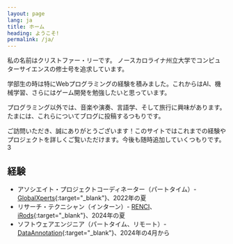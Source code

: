 ```yaml
---
layout: page
lang: ja
title: ホーム
heading: ようこそ!
permalink: /ja/
---
```


私の名前はクリストファー・リーです。 ノースカロライナ州立大学でコンピュターサイエンスの修士号を追求しています。

学部生の時は特にWebプログラミングの経験を積みました。これからはAI、機械学習、さらにはゲーム開発を勉強したいと思っています。

プログラミング以外では、音楽や演奏、言語学、そして旅行に興味があります。たまには、これらについてブログに投稿するつもりです。

ご訪問いただき、誠にありがとうございます！このサイトではこれまでの経験やプロジェクトを詳しくご覧いただけます。今後も随時追加していくつもりです。
3
## 経験

- アソシエイト・プロジェクトコーディネーター（パートタイム）- [GlobalXperts](https://www.globalxperts.net/){:target="_blank"}、2022年の夏
- リサーチ・テクニシャン（インターン）- [RENCI](https://renci.org/)、[iRods](https://irods.org/){:target="_blank"}、2024年の夏
- ソフトウェアエンジニア（パートタイム、リモート）- [DataAnnotation](https://www.dataannotation.tech/generalist?worker_source=G&utm_source=google&utm_medium=display&utm_campaign=20429741244&utm_adgroup=153008825238&utm_content=668966805731&gad_source=1&gad_campaignid=20429741244&gbraid=0AAAAAqBNCsVbePfEDToIBaWNpFk53EFUy&gclid=CjwKCAjw_pDBBhBMEiwAmY02NiUKxnLZZ3d0EHTSImrwqryV8_2rdSkCBj7vmBZbfuG1QfrxKsx83hoCrooQAvD_BwE){:target="_blank"}、2024年の4月から